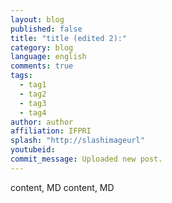 ```yaml
---
layout: blog
published: false
title: "title (edited 2):"
category: blog
language: english
comments: true
tags: 
  - tag1
  - tag2
  - tag3
  - tag4
author: author
affiliation: IFPRI
splash: "http://slashimageurl"
youtubeid: 
commit_message: Uploaded new post.
---
```

content, MD content, MD